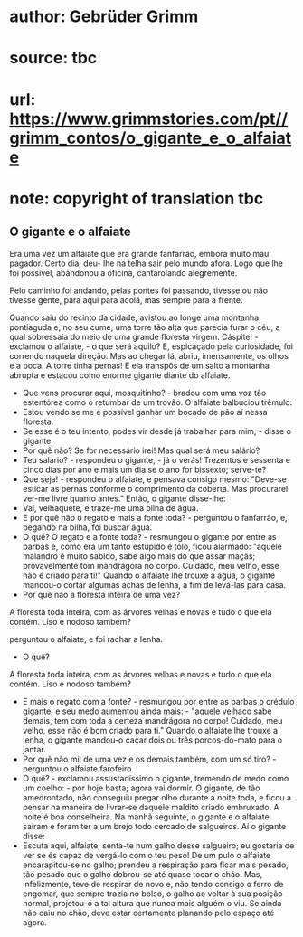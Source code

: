 # author: Gebrüder Grimm
# source: tbc
# url: https://www.grimmstories.com/pt//grimm_contos/o_gigante_e_o_alfaiate
# note: copyright of translation tbc

## O gigante e o alfaiate 

Era uma vez um alfaiate que era grande fanfarrão, embora muito mau
pagador. Certo dia, deu- lhe na telha sair pelo mundo afora. Logo que
lhe foi possível, abandonou a oficina, cantarolando alegremente.

Pelo caminho foi andando,
pelas pontes foi passando,
tivesse ou não tivesse gente,
para aqui para acolá,
mas sempre para a frente.

Quando saiu do recinto da cidade, avistou ao longe uma montanha
pontiaguda e, no seu cume, uma torre tão alta que parecia furar o céu, a
qual sobressaia do meio de uma grande floresta virgem.
Cáspite! - exclamou o alfaiate, - o que será aquilo?
E, espicaçado pela curiosidade, foi correndo naquela direção. Mas ao
chegar lá, abriu, imensamente, os olhos e a boca. A torre tinha pernas!
E ela transpôs de um salto a montanha abrupta e estacou como enorme
gigante diante do alfaiate.
- Que vens procurar aqui, mosquitinho? - bradou com uma voz tão
estentórea como o retumbar de um trovão. O alfaiate balbuciou trêmulo:
- Estou vendo se me é possível ganhar um bocado de pão aí nessa
floresta.
- Se esse é o teu intento, podes vir desde já trabalhar para mim, -
disse o gigante.
- Por quê não? Se for necessário irei! Mas qual será meu salário?
- Teu salário? - respondeu o gigante, - já o verás! Trezentos e sessenta
e cinco dias por ano e mais um dia se o ano for bissexto; serve-te?
- Que seja! - respondeu o alfaiate, e pensava consigo mesmo: "Deve-se
esticar as pernas conforme o comprimento da coberta. Mas procurarei
ver-me livre quanto antes."
Então, o gigante disse-lhe:
- Vai, velhaquete, e traze-me uma bilha de água.
- E por quê não o regato e mais a fonte toda? - perguntou o fanfarrão,
e, pegando na bilha, foi buscar água.
- O quê? O regato e a fonte toda? - resmungou o gigante por entre as
barbas e, como era um tanto estúpido e tolo, ficou alarmado: "aquele
malandro é muito sabido, sabe algo mais do que assar maçãs;
provavelmente tom mandrágora no corpo. Cuidado, meu velho, esse não é
criado para ti!"
Quando o alfaiate lhe trouxe a água, o gigante mandou-o cortar algumas
achas de lenha, a fim de levá-las para casa.
- Por quê não a floresta inteira de uma vez?

A floresta toda inteira,
com as árvores velhas e novas
e tudo o que ela contém.
Liso e nodoso também?

perguntou o alfaiate, e foi rachar a lenha.
- O quê?

A floresta toda inteira,
com as árvores velhas e novas
e tudo o que ela contém.
Liso e nodoso também?

- E mais o regato com a fonte? - resmungou por entre as barbas o
crédulo gigante; e seu medo aumentou ainda mais: - "aquele velhaco sabe
demais, tem com toda a certeza mandrágora no corpo! Cuidado, meu velho,
esse não é bom criado para ti."
Quando o alfaiate lhe trouxe a lenha, o gigante mandou-o caçar dois ou
três porcos-do-mato para o jantar.
- Por quê não mil de uma vez e os demais também, com um só tiro? -
perguntou o alfaiate farofeiro.
- O quê? - exclamou assustadíssimo o gigante, tremendo de medo como um
coelho: - por hoje basta; agora vai dormir.
O gigante, de tão amedrontado, não conseguiu pregar olho durante a noite
toda, e ficou a pensar na maneira de livrar-se daquele maldito criado
embruxado.
A noite é boa conselheira. Na manhã seguinte, o gigante e o alfaiate
sairam e foram ter a um brejo todo cercado de salgueiros. Aí o gigante
disse:
- Escuta aqui, alfaiate, senta-te num galho desse salgueiro; eu gostaria
de ver se és capaz de vergá-lo com o teu peso!
De um pulo o alfaiate encarapitou-se no galho; prendeu a respiração para
ficar mais pesado, tão pesado que o galho dobrou-se até quase tocar o
chão. Mas, infelizmente, teve de respirar de novo e, não tendo consigo o
ferro de engomar, que sempre trazia no bolso, o galho ao voltar à sua
posição normal, projetou-o a tal altura que nunca mais alguém o viu.
Se ainda não caiu no chão, deve estar certamente planando pelo espaço
até agora.

